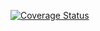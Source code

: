 [![Coverage Status](https://coveralls.io/repos/github/reuseman/calculator-ci/badge.svg?branch=main)](https://coveralls.io/github/reuseman/calculator-ci?branch=main)